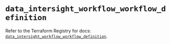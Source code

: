 # `data_intersight_workflow_workflow_definition`

Refer to the Terraform Registry for docs: [`data_intersight_workflow_workflow_definition`](https://registry.terraform.io/providers/ciscodevnet/intersight/1.0.71/docs/data-sources/workflow_workflow_definition).
